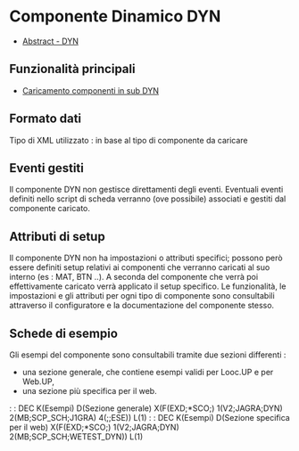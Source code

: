 # Componente Dinamico DYN

- [Abstract - DYN](Sorgenti/DOC/TA/B£AMO/LOCDYN_F00)

## Funzionalità principali
- [Caricamento componenti in sub DYN](Sorgenti/DOC/TA/B£AMO/LOCDYN_F01)

## Formato dati
Tipo di XML utilizzato :  in base al tipo di componente da caricare

## Eventi gestiti
Il componente DYN non gestisce direttamenti degli eventi.
Eventuali eventi definiti nello script di scheda verranno (ove possibile) associati e gestiti dal componente caricato.

## Attributi di setup
Il componente DYN non ha impostazioni o attributi specifici; possono però essere definiti setup relativi ai componenti che verranno caricati al suo interno (es :  MAT, BTN ..).
A seconda del componente che verrà poi effettivamente caricato verrà applicato il setup specifico.
Le funzionalità, le impostazioni e gli attributi per ogni tipo di componente sono consultabili attraverso il configuratore e la documentazione del componente stesso.

## Schede di esempio
Gli esempi del componente sono consultabili tramite due sezioni differenti : 
- una sezione generale, che contiene esempi validi per Looc.UP e per Web.UP,
- una sezione più specifica per il web.

 :  : DEC K(Esempi) D(Sezione generale) X(F(EXD;\*SCO;) 1(V2;JAGRA;DYN) 2(MB;SCP_SCH;J1GRA) 4(;;ESE)) L(1)
 :  : DEC K(Esempi) D(Sezione specifica per il web) X(F(EXD;\*SCO;) 1(V2;JAGRA;DYN) 2(MB;SCP_SCH;WETEST_DYN)) L(1)

